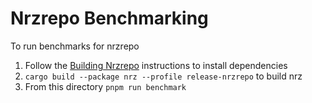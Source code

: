 # Nrzrepo Benchmarking

To run benchmarks for nrzrepo

1. Follow the [Building Nrzrepo](../CONTRIBUTING.md#building-nrzrepo) instructions to install dependencies
2. `cargo build --package nrz --profile release-nrzrepo` to build nrz
3. From this directory `pnpm run benchmark`
